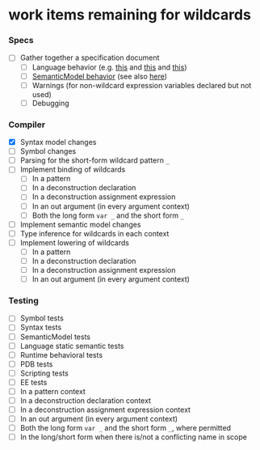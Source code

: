 work items remaining for wildcards
==================================

### Specs
- [ ] Gather together a specification document
  - [ ] Language behavior (e.g. [this](https://github.com/dotnet/roslyn/issues/14862) and [this](https://github.com/dotnet/roslyn/issues/14794) and [this](https://github.com/dotnet/roslyn/issues/14832))
  - [ ] [SemanticModel behavior](https://gist.github.com/gafter/ab10e413efe3a066209cbf14cb874988) (see also [here](https://gist.github.com/gafter/37305d619bd04511f4f66b86f6f2d3a5))
  - [ ] Warnings (for non-wildcard expression variables declared but not used)
  - [ ] Debugging

### Compiler
- [x] Syntax model changes
- [ ] Symbol changes
- [ ] Parsing for the short-form wildcard pattern `_`
- [ ] Implement binding of wildcards
  - [ ] In a pattern
  - [ ] In a deconstruction declaration
  - [ ] In a deconstruction assignment expression
  - [ ] In an out argument (in every argument context) 
  - [ ] Both the long form `var _` and the short form `_`
- [ ] Implement semantic model changes
- [ ] Type inference for wildcards in each context
- [ ] Implement lowering of wildcards
  - [ ] In a pattern
  - [ ] In a deconstruction declaration
  - [ ] In a deconstruction assignment expression
  - [ ] In an out argument (in every argument context) 

### Testing
- [ ] Symbol tests
- [ ] Syntax tests
- [ ] SemanticModel tests
- [ ] Language static semantic tests
- [ ] Runtime behavioral tests
- [ ] PDB tests
- [ ] Scripting tests
- [ ] EE tests
- [ ] In a pattern context
- [ ] In a deconstruction declaration context
- [ ] In a deconstruction assignment expression context
- [ ] In an out argument (in every argument context)
- [ ] Both the long form `var _` and the short form `_`, where permitted
- [ ] In the long/short form when there is/not a conflicting name in scope
